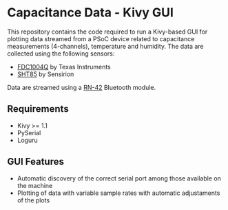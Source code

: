 # Capacitance Data - Kivy GUI
This repository contains the code required to run a Kivy-based GUI for plotting data streamed from a PSoC device related to capacitance measurements (4-channels), temperature and humidity. The data are collected using the following sensors:
- [FDC1004Q]() by Texas Instruments
- [SHT85]() by Sensirion

Data are streamed using a [RN-42]() Bluetooth module. 

## Requirements
- Kivy >= 1.1
- PySerial
- Loguru

## GUI Features
- Automatic discovery of the correct serial port among those available on the machine
- Plotting of data with variable sample rates with automatic adjustaments of the plots